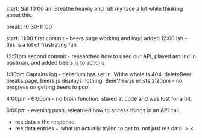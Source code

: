 start: Sat 10:00 am
Breathe heavily and rub my face a lot while thinking about this. 

break: 10:30-11:00 

start: 11:00
first commit - beers page working and logo added 12:00 ish
            - this is a lot of frustrating fun

12:51pm second commit - researched how to used our API,  played around in 
              postman, and added beers.js to actions

1:30pm Captains log - delierium has set in. White whale is 404. 
              deleteBeer breaks page, beers.js displays nothing, 
              BeerView.js exists
2:20pm - no progress on getting beers to pop. 

4:00pm - 6:00pm - no brain function. stared at code and was lost for a bit.

6:00pm - evening push; relearned how to access things in an API call. 
  - res.data = the response. 
  - res.data.entries = what im actually trying to get to. not just res.data. >.<
